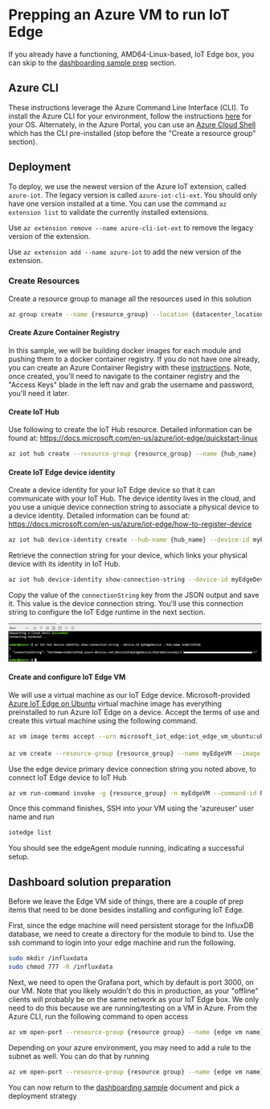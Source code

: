 # Prepping an Azure VM to run IoT Edge

If you already have a functioning, AMD64-Linux-based, IoT Edge box, you can skip to the [dashboarding sample prep](#dashboard-solution-preparation) section.

## Azure CLI

These instructions leverage the Azure Command Line Interface (CLI). To install the Azure CLI for your environment, follow the instructions [here](https://docs.microsoft.com/en-us/cli/azure/install-azure-cli?view=azure-cli-latest) for your OS. Alternately, in the Azure Portal, you can use an [Azure Cloud Shell](https://docs.microsoft.com/en-us/azure/cloud-shell/quickstart?view=azure-cli-latest) which has the CLI pre-installed (stop before the "Create a resource group" section).

## Deployment

To deploy, we use the newest version of the Azure IoT extension, called `azure-iot`. The legacy version is called `azure-iot-cli-ext`. You should only have one version installed at a time. You can use the command `az extension list` to validate the currently installed extensions.

Use `az extension remove --name azure-cli-iot-ext` to remove the legacy version of the extension.

Use `az extension add --name azure-iot` to add the new version of the extension.

### Create Resources

Create a resource group to manage all the resources used in this solution

```bash
az group create --name {resource_group} --location {datacenter_location}
```

#### Create Azure Container Registry

In this sample, we will be building docker images for each module and pushing them to a docker container registry. If you do not have one already, you can create an Azure Container Registry with these [instructions](https://docs.microsoft.com/en-us/azure/container-registry/container-registry-get-started-azure-cli#create-a-container-registry).  Note, once created, you'll need to navigate to the container registry and the "Access Keys" blade in the left nav and grab the username and password, you'll need it later.

#### Create IoT Hub

Use following to create the IoT Hub resource. Detailed information can be found at: <https://docs.microsoft.com/en-us/azure/iot-edge/quickstart-linux>

```bash
az iot hub create --resource-group {resource_group} --name {hub_name} --sku S1
```

#### Create IoT Edge device identity

Create a device identity for your IoT Edge device so that it can communicate with your IoT Hub. The device identity lives in the cloud, and you use a unique device connection string to associate a physical device to a device identity. Detailed information can be found at: <https://docs.microsoft.com/en-us/azure/iot-edge/how-to-register-device>

```bash
az iot hub device-identity create --hub-name {hub_name} --device-id myEdgeDevice --edge-enabled
```

Retrieve the connection string for your device, which links your physical device with its identity in IoT Hub.

```bash
az iot hub device-identity show-connection-string --device-id myEdgeDevice --hub-name {hub_name}
```

Copy the value of the `connectionString` key from the JSON output and save it. This value is the device connection string. You'll use this connection string to configure the IoT Edge runtime in the next section.

![Retrieve connection string from CLI output](../media/retrieve-connection-string.png)

#### Create and configure IoT Edge VM

We will use a virtual machine as our IoT Edge device. Microsoft-provided [Azure IoT Edge on Ubuntu](https://azuremarketplace.microsoft.com/marketplace/apps/microsoft_iot_edge.iot_edge_vm_ubuntu) virtual machine image has everything preinstalled to run Azure IoT Edge on a device. Accept the terms of use and create this virtual machine using the following command.

```bash
az vm image terms accept --urn microsoft_iot_edge:iot_edge_vm_ubuntu:ubuntu_1604_edgeruntimeonly:latest

az vm create --resource-group {resource_group} --name myEdgeVM --image microsoft_iot_edge:iot_edge_vm_ubuntu:ubuntu_1604_edgeruntimeonly:latest --admin-username azureuser --generate-ssh-keys
```

Use the edge device primary device connection string you noted above, to connect IoT Edge device to IoT Hub

```bash
az vm run-command invoke -g {resource_group} -n myEdgeVM --command-id RunShellScript --script "/etc/iotedge/configedge.sh '{device_connection_string}'"
```

Once this command finishes, SSH into your VM using the 'azureuser' user name and run

```bash
iotedge list
```

You should see the edgeAgent module running, indicating a successful setup.  

## Dashboard solution preparation

Before we leave the Edge VM side of things, there are a couple of prep items that need to be done besides installing and configuring IoT Edge.  

First, since the edge machine will need persistent storage for the InfluxDB database, we need to create a directory for the module to bind to.  Use the ssh command to login into your edge machine and run the following.

```bash
sudo mkdir /influxdata
sudo chmod 777 -R /influxdata
```

Next, we need to open the Grafana port, which by default is port 3000, on our VM.  Note that you likely wouldn't do this in production, as your "offline" clients will probably be on the same network as your IoT Edge box.  We only need to do this because we are running/testing on a VM in Azure.  From the Azure CLI, run the following command to open access

```bash
az vm open-port --resource-group {resource group} --name {edge vm name} --port 3000
```

Depending on your azure environment, you may need to add a rule to the subnet as well.  You can do that by running

```bash
az vm open-port --resource-group {resource group} --name {edge vm name} --apply-to-subnet --port 3000
```

You can now return to the [dashboarding sample](dashboarding-sample.md#deployment-of-the-sample) document and pick a deployment strategy
